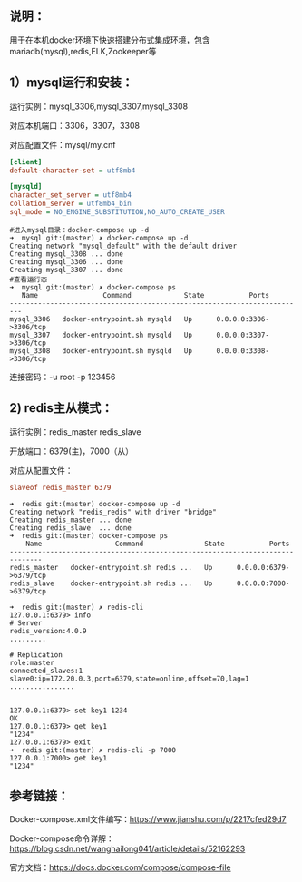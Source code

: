 ## 说明：

用于在本机docker环境下快速搭建分布式集成环境，包含mariadb(mysql),redis,ELK,Zookeeper等



## 1）mysql运行和安装：

运行实例：mysql_3306,mysql_3307,mysql_3308

对应本机端口：3306，3307，3308

对应配置文件：mysql/my.cnf

```ini
[client]
default-character-set = utf8mb4

[mysqld]
character_set_server = utf8mb4
collation_server = utf8mb4_bin
sql_mode = NO_ENGINE_SUBSTITUTION,NO_AUTO_CREATE_USER
```

```shell
#进入mysql目录：docker-compose up -d
➜  mysql git:(master) ✗ docker-compose up -d
Creating network "mysql_default" with the default driver
Creating mysql_3308 ... done
Creating mysql_3306 ... done
Creating mysql_3307 ... done
#查看运行态
➜  mysql git:(master) ✗ docker-compose ps
   Name                Command             State           Ports
-------------------------------------------------------------------------
mysql_3306   docker-entrypoint.sh mysqld   Up      0.0.0.0:3306->3306/tcp
mysql_3307   docker-entrypoint.sh mysqld   Up      0.0.0.0:3307->3306/tcp
mysql_3308   docker-entrypoint.sh mysqld   Up      0.0.0.0:3308->3306/tcp
```

连接密码：-u root -p 123456

## 2) redis主从模式：

运行实例：redis_master redis_slave

开放端口：6379(主)，7000（从）

对应从配置文件：

```ini
slaveof redis_master 6379
```

```shell
➜  redis git:(master) docker-compose up -d
Creating network "redis_redis" with driver "bridge"
Creating redis_master ... done
Creating redis_slave  ... done
➜  redis git:(master) docker-compose ps
    Name                  Command               State           Ports
------------------------------------------------------------------------------
redis_master   docker-entrypoint.sh redis ...   Up      0.0.0.0:6379->6379/tcp
redis_slave    docker-entrypoint.sh redis ...   Up      0.0.0.0:7000->6379/tcp

➜  redis git:(master) ✗ redis-cli
127.0.0.1:6379> info
# Server
redis_version:4.0.9
.........

# Replication
role:master
connected_slaves:1
slave0:ip=172.20.0.3,port=6379,state=online,offset=70,lag=1
................


127.0.0.1:6379> set key1 1234
OK
127.0.0.1:6379> get key1
"1234"
127.0.0.1:6379> exit
➜  redis git:(master) ✗ redis-cli -p 7000
127.0.0.1:7000> get key1
"1234"
```



## 参考链接：

Docker-compose.xml文件编写：https://www.jianshu.com/p/2217cfed29d7

Docker-compose命令详解：https://blog.csdn.net/wanghailong041/article/details/52162293

官方文档：https://docs.docker.com/compose/compose-file